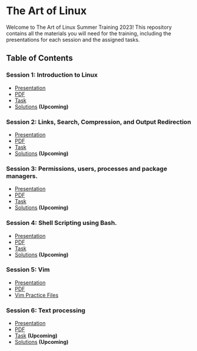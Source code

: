 # The Art of Linux

Welcome to The Art of Linux Summer Training 2023! This repository contains all the materials you will need for the training, including the presentations for each session and the assigned tasks.

## Table of Contents

### Session 1: Introduction to Linux

- [Presentation](https://docs.google.com/presentation/d/1pJOu4AjdnAeFMqPGfYW4uaYPFiBUgfRmcei7-JBS70c/edit?usp=sharing)
- [PDF](Session1/Session1.pdf)
- [Task](Session1/README.md)
- [Solutions]() **(Upcoming)**

### Session 2: Links, Search, Compression, and Output Redirection

- [Presentation](https://docs.google.com/presentation/d/1mBhec4oLBWfpzH15E12YuR_c06YrbtYvM_JOwIp50KA/edit?usp=sharing)
- [PDF](Session2/Session2.pdf)
- [Task](Session2/README.md)
- [Solutions]() **(Upcoming)**

### Session 3: Permissions, users, processes and package managers.

- [Presentation](https://docs.google.com/presentation/d/1Bzv4We-uCLlVqjaYY9D5DP_RrLLe8irJFpPxw-Sx9eM/edit?usp=sharing)
- [PDF](Session3/Session-3.pdf)
- [Task](Session3/README.md)
- [Solutions]() **(Upcoming)**

### Session 4: Shell Scripting using Bash.

- [Presentation](https://docs.google.com/presentation/d/1Bcl4rX0QYAE642eQHPoTc0hcFswZqCL3RYieiTjxpbk/edit?usp=sharing)
- [PDF](Session4/Session4.pdf)
- [Task](Session4/README.md)
- [Solutions]() **(Upcoming)**

### Session 5: Vim

- [Presentation](https://docs.google.com/presentation/d/1-l-Aiza5BeVF_1Qt39uy8syCg6IKUpLTBWLV680pmo0/edit?usp=sharing)
- [PDF](Session5/Session5.pdf)
- [Vim Practice Files](Session5/vim-practice.tar.gz)

### Session 6: Text processing

- [Presentation](https://docs.google.com/presentation/d/1xLWdtzSM8g8M-RmS-jfERcZqekZs0j5Y/edit?usp=sharing&ouid=117429253230312644358&rtpof=true&sd=true)
- [PDF](Session6/Session6.pdf)
- [Task]() **(Upcoming)**
- [Solutions]() **(Upcoming)**